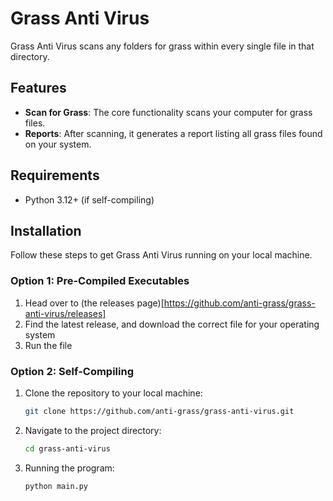 # Grass Anti Virus

Grass Anti Virus scans any folders for grass within every single file in that directory.

## Features

- **Scan for Grass**: The core functionality scans your computer for grass files.
- **Reports**: After scanning, it generates a report listing all grass files found on your system.
  
## Requirements

- Python 3.12+ (if self-compiling)

## Installation

Follow these steps to get Grass Anti Virus running on your local machine.

### Option 1: Pre-Compiled Executables

1. Head over to (the releases page)[https://github.com/anti-grass/grass-anti-virus/releases]
2. Find the latest release, and download the correct file for your operating system
3. Run the file

### Option 2: Self-Compiling

1. Clone the repository to your local machine:
   ```bash
   git clone https://github.com/anti-grass/grass-anti-virus.git
   ```
2. Navigate to the project directory:
    ```bash
    cd grass-anti-virus
    ```
3. Running the program:
    ```python
    python main.py
    ```